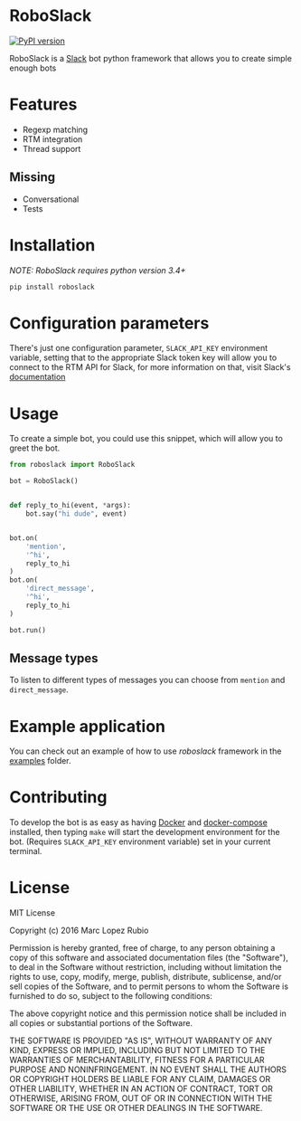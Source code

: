 # RoboSlack
[![PyPI version](https://badge.fury.io/py/roboslack.svg)](https://badge.fury.io/py/roboslack)

RoboSlack is a [Slack](https://slack.com/) bot python framework that allows you to create simple enough bots

# Features

* Regexp matching
* RTM integration
* Thread support

## Missing
* Conversational
* Tests

# Installation
*NOTE: RoboSlack requires python version 3.4+*

```bash
pip install roboslack
```

# Configuration parameters
There's just one configuration parameter, `SLACK_API_KEY` environment variable, setting that to the appropriate
Slack token key will allow you to connect to the RTM API for Slack, for more information on that, visit Slack's
[documentation](https://api.slack.com/bot-users)

# Usage

To create a simple bot, you could use this snippet, which will allow you to greet the bot.
```python
from roboslack import RoboSlack

bot = RoboSlack()


def reply_to_hi(event, *args):
    bot.say("hi dude", event)


bot.on(
    'mention',
    '^hi',
    reply_to_hi
)
bot.on(
    'direct_message',
    '^hi',
    reply_to_hi
)

bot.run()
```

## Message types
To listen to different types of messages you can choose from `mention` and `direct_message`.


# Example application

You can check out an example of how to use *roboslack* framework in the [examples](examples/) folder.

# Contributing

To develop the bot is as easy as having [Docker](https://docs.docker.com/#/components) and [docker-compose](https://docs.docker.com/compose/install/) installed, then typing `make`
will start the development environment for the bot. (Requires `SLACK_API_KEY` environment variable) set in your current terminal.

# License
MIT License

Copyright (c) 2016 Marc Lopez Rubio

Permission is hereby granted, free of charge, to any person obtaining a copy
of this software and associated documentation files (the "Software"), to deal
in the Software without restriction, including without limitation the rights
to use, copy, modify, merge, publish, distribute, sublicense, and/or sell
copies of the Software, and to permit persons to whom the Software is
furnished to do so, subject to the following conditions:

The above copyright notice and this permission notice shall be included in all
copies or substantial portions of the Software.

THE SOFTWARE IS PROVIDED "AS IS", WITHOUT WARRANTY OF ANY KIND, EXPRESS OR
IMPLIED, INCLUDING BUT NOT LIMITED TO THE WARRANTIES OF MERCHANTABILITY,
FITNESS FOR A PARTICULAR PURPOSE AND NONINFRINGEMENT. IN NO EVENT SHALL THE
AUTHORS OR COPYRIGHT HOLDERS BE LIABLE FOR ANY CLAIM, DAMAGES OR OTHER
LIABILITY, WHETHER IN AN ACTION OF CONTRACT, TORT OR OTHERWISE, ARISING FROM,
OUT OF OR IN CONNECTION WITH THE SOFTWARE OR THE USE OR OTHER DEALINGS IN THE
SOFTWARE.